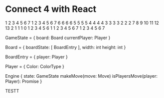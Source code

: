 # Connect 4 with React


 1 2 3 4 5 6 7      1  2  3  4  5  6  7 
6             6   6                     6
5             5   5                     5
4             4   4                     4
3             3   3                     3
2             2   2 7  8  9 10 11 12 13 2
1             1   1 0  1  2  3  4  5  6 1
 1 2 3 4 5 6 7      1  2  3  4  5  6  7 



GameState = {
  board: Board
  currentPlayer: Player
}

Board = {
  boardState: [ BoardEntry ],
  width: int
  height: int
}

BoardEntry = {
  player: Player
}

Player = {
  Color: ColorType
}



Engine {
  state: GameState
  makeMove(move: Move)
  isPlayersMove(player: Player): Promise<bool>
}



TESTT